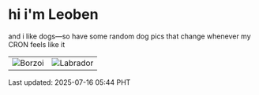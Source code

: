 # hi i'm Leoben

and i like dogs—so have some random dog pics that change whenever my CRON feels like it

|  |  |
|--------|----------|
| ![Borzoi](https://random-dog-vercel.vercel.app/api/random-borzoi?v=1752615885) | ![Labrador](https://random-dog-vercel.vercel.app/api/random-labrador?v=1752615885) |

Last updated: 2025-07-16 05:44 PHT
